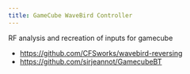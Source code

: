 ```yaml
---
title: GameCube WaveBird Controller
---
```


RF analysis and recreation of inputs for gamecube

- <https://github.com/CFSworks/wavebird-reversing>
- <https://github.com/sirjeannot/GamecubeBT>
